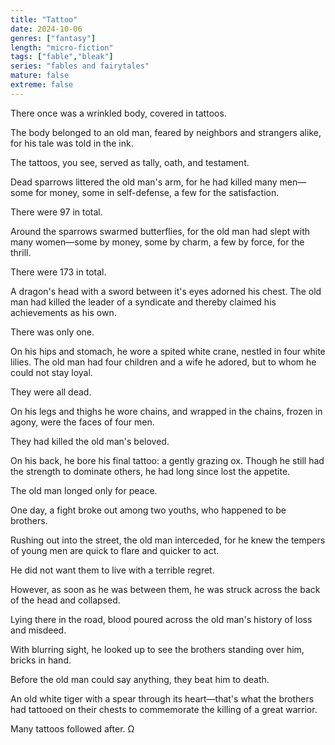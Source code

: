 ```yaml
---
title: "Tattoo"
date: 2024-10-06
genres: ["fantasy"]
length: "micro-fiction"
tags: ["fable","bleak"]
series: "fables and fairytales"
mature: false
extreme: false
---
```

There once was a wrinkled body, covered in tattoos.

The body belonged to an old man, feared by neighbors and strangers alike, for his tale was told in the ink.

The tattoos, you see, served as tally, oath, and testament.

Dead sparrows littered the old man's arm, for he had killed many men—some for money, some in self-defense, a few for the satisfaction.

There were 97 in total.

Around the sparrows swarmed butterflies, for the old man had slept with many women—some by money, some by charm, a few by force, for the thrill.

There were 173 in total.

A dragon's head with a sword between it's eyes adorned his chest. The old man had killed the leader of a syndicate and thereby claimed his achievements as his own.

There was only one.

On his hips and stomach, he wore a spited white crane, nestled in four white lilies. The old man had four children and a wife he adored, but to whom he could not stay loyal.

They were all dead.

On his legs and thighs he wore chains, and wrapped in the chains, frozen in agony, were the faces of four men.

They had killed the old man's beloved.

On his back, he bore his final tattoo: a gently grazing ox. Though he still had the strength to dominate others, he had long since lost the appetite.

The old man longed only for peace.

One day, a fight broke out among two youths, who happened to be brothers.

Rushing out into the street, the old man interceded, for he knew the tempers of young men are quick to flare and quicker to act.

He did not want them to live with a terrible regret.

However, as soon as he was between them, he was struck across the back of the head and collapsed.

Lying there in the road, blood poured across the old man's history of loss and misdeed.

With blurring sight, he looked up to see the brothers standing over him, bricks in hand.

Before the old man could say anything, they beat him to death.

An old white tiger with a spear through its heart—that's what the brothers had tattooed on their chests to commemorate the killing of a great warrior.

Many tattoos followed after. Ω
